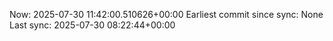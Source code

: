 Now: 2025-07-30 11:42:00.510626+00:00 Earliest commit since sync: None Last sync: 2025-07-30 08:22:44+00:00
